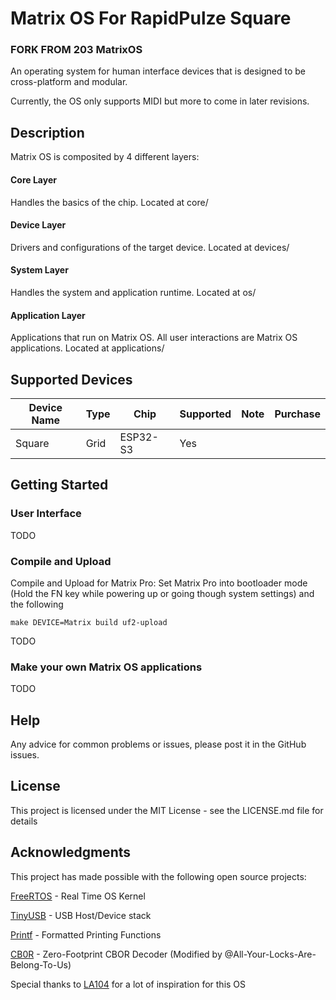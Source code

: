 # Matrix OS For RapidPulze Square

### FORK FROM 203 MatrixOS

An operating system for human interface devices that is designed to be cross-platform and modular.

Currently, the OS only supports MIDI but more to come in later revisions.

## Description
Matrix OS is composited by 4 different layers:
#### Core Layer
Handles the basics of the chip. Located at core/
#### Device Layer
Drivers and configurations of the target device. Located at devices/
#### System Layer
Handles the system and application runtime. Located at os/
#### Application Layer
Applications that run on Matrix OS. All user interactions are Matrix OS applications. Located at applications/ 

## Supported Devices
| Device Name            | Type | Chip     | Supported | Note              | Purchase                                       |
|------------------------|------|----------|-----------|-------------------|------------------------------------------------|
| Square                 | Grid | ESP32-S3 | Yes       |                   |                                                |



## Getting Started
### User Interface
   TODO
### Compile and Upload
   Compile and Upload for Matrix Pro:
   Set Matrix Pro into bootloader mode (Hold the FN key while powering up or going though system settings) and the following
   ```
   make DEVICE=Matrix build uf2-upload
   ```
   TODO
### Make your own Matrix OS applications
   TODO
   
## Help

Any advice for common problems or issues, please post it in the GitHub issues.

## License

This project is licensed under the MIT License - see the LICENSE.md file for details

## Acknowledgments
This project has made possible with the following open source projects:

[FreeRTOS](https://github.com/FreeRTOS/FreeRTOS-Kernel) - Real Time OS Kernel 

[TinyUSB](https://github.com/hathach/tinyusb) - USB Host/Device stack

[Printf](https://github.com/eyalroz/printf/) - Formatted Printing Functions

[CB0R](https://github.com/quartzjer/cb0r) -  Zero-Footprint CBOR Decoder (Modified by @All-Your-Locks-Are-Belong-To-Us)

Special thanks to [LA104](https://github.com/gabonator/LA104) for a lot of inspiration for this OS
